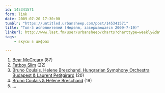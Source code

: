 ```yaml
---
id: 145341571
form: link
date: 2009-07-20 17:30:00
tumblr: "https://untitled.urbansheep.com/post/145341571"
title: "Топ-5 исполнителей (Неделя, завершающаяся 2009-7-19)"
linkurl: http://www.last.fm/user/urbansheep/charts?charttype=weekly&date_to=1248004800
tags:
    - вкусы в цифрах

---
```

<ol><li>
<a rel="nofollow" target="_blank" href="http://www.last.fm/music/Bear+McCreary">Bear McCreary</a>&nbsp;(87)</li>
<li>
<a rel="nofollow" target="_blank" href="http://www.last.fm/music/Fatboy+Slim">Fatboy Slim</a>&nbsp;(22)</li>
<li>
<a rel="nofollow" target="_blank" href="http://www.last.fm/music/Bruno%2BCoulais%252C%2BHelene%2BBreschand%252C%2BHungrarian%2BSymphony%2BOrchestra%2BBudapest%2B%2526%2BLaurent%2BPetitgirard">Bruno Coulais, Helene Breschand, Hungrarian Symphony Orchestra Budapest &amp; Laurent Petitgirard</a>&nbsp;(20)</li>
<li>
<a rel="nofollow" target="_blank" href="http://www.last.fm/music/Bruno%2BCoulais%2B%2526%2BHelene%2BBreschand">Bruno Coulais &amp; Helene Breschand</a>&nbsp;(19)</li>
<li>
<a rel="nofollow" target="_blank" href="http://www.last.fm/music/Husky+Rescue">&hellip;</a></li>
</ol>

